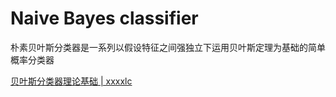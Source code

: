 # Naive Bayes classifier

朴素贝叶斯分类器是一系列以假设特征之间强独立下运用贝叶斯定理为基础的简单概率分类器



[贝叶斯分类器理论基础 | xxxxlc](https://xxxxlc.github.io/2022/01/17/bei-xie-si-fen-lei-qi-li-lun-ji-chu/)
